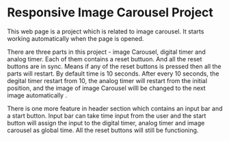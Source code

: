 # Responsive Image Carousel Project

This web page is a project which is related to image carousel. It starts working automatically when the page is opened.

There are three parts in this project - image Carousel, digital timer and analog timer. Each of them contains a reset buttuon. And all the reset buttons are in sync. Means if any of the reset buttons is pressed then all the parts will restart. By default time is 10 seconds. After every 10 seconds, the degital timer restart from 10, the analog timer will restart from the initial position, and the image of image Carousel willl be changed to the next image automatically .

There is one more feature in header section which contains an input bar and a start button. Input bar can take time input from the user and the start button will assign the input to the digital timer, analog timer and image carousel as global time. All the reset buttons will still be functioning.
